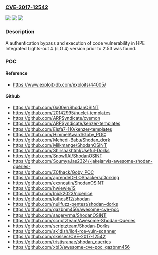 ### [CVE-2017-12542](https://cve.mitre.org/cgi-bin/cvename.cgi?name=CVE-2017-12542)
![](https://img.shields.io/static/v1?label=Product&message=Integrated%20Lights-out%204%20(iLO%204)&color=blue)
![](https://img.shields.io/static/v1?label=Version&message=n%2Fa&color=blue)
![](https://img.shields.io/static/v1?label=Vulnerability&message=authentication%20bypass%20and%20execution%20of%20code&color=brighgreen)

### Description

A authentication bypass and execution of code vulnerability in HPE Integrated Lights-out 4 (iLO 4) version prior to 2.53 was found.

### POC

#### Reference
- https://www.exploit-db.com/exploits/44005/

#### Github
- https://github.com/0x00er/ShodanOSINT
- https://github.com/20142995/nuclei-templates
- https://github.com/ARPSyndicate/cvemon
- https://github.com/ARPSyndicate/kenzer-templates
- https://github.com/Elsfa7-110/kenzer-templates
- https://github.com/HimmelAward/Goby_POC
- https://github.com/Mehedi-Babu/Shodan_dork
- https://github.com/Milkmange/ShodanOSINT
- https://github.com/Shirshakhtml/Useful-Dorks
- https://github.com/SnowflAI/ShodanOSINT
- https://github.com/SoumyaJas2324/-jakejarvis-awesome-shodan-queries-
- https://github.com/Z0fhack/Goby_POC
- https://github.com/aprendeDELOShackers/Dorking
- https://github.com/exxncatin/ShodanOSINT
- https://github.com/hwiewie/IS
- https://github.com/lnick2023/nicenice
- https://github.com/lothos612/shodan
- https://github.com/nullfuzz-pentest/shodan-dorks
- https://github.com/qazbnm456/awesome-cve-poc
- https://github.com/sagervrma/ShodanOSINT
- https://github.com/scriptzteam/Awesome-Shodan-Queries
- https://github.com/scriptzteam/Shodan-Dorks
- https://github.com/sk1dish/ilo4-rce-vuln-scanner
- https://github.com/skelsec/CVE-2017-12542
- https://github.com/tristisranae/shodan_queries
- https://github.com/xbl3/awesome-cve-poc_qazbnm456

